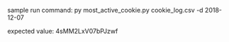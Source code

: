 sample run command:
py most_active_cookie.py cookie_log.csv -d 2018-12-07

expected value:
4sMM2LxV07bPJzwf
